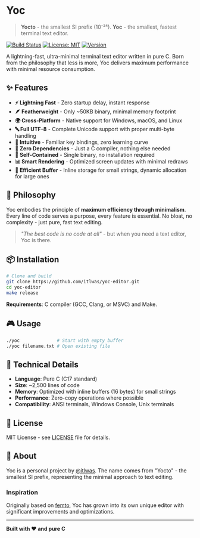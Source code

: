 # Yoc

> **Yocto** - the smallest SI prefix (10⁻²⁴). **Yoc** - the smallest, fastest terminal text editor.

[![Build Status](https://github.com/itlwas/yoc-editor/workflows/nightly/badge.svg)](https://github.com/itlwas/yoc-editor/actions)
[![License: MIT](https://img.shields.io/badge/License-MIT-yellow.svg)](https://opensource.org/licenses/MIT)
[![Version](https://img.shields.io/badge/version-1.0.0-blue.svg)](https://github.com/itlwas/yoc-editor/releases)

A lightning-fast, ultra-minimal terminal text editor written in pure C. Born from the philosophy that less is more, Yoc delivers maximum performance with minimal resource consumption.

## ✨ Features

- **⚡ Lightning Fast** - Zero startup delay, instant response
- **🪶 Featherweight** - Only ~50KB binary, minimal memory footprint
- **🌍 Cross-Platform** - Native support for Windows, macOS, and Linux
- **🔤 Full UTF-8** - Complete Unicode support with proper multi-byte handling
- **🎯 Intuitive** - Familiar key bindings, zero learning curve
- **💾 Zero Dependencies** - Just a C compiler, nothing else needed
- **🔧 Self-Contained** - Single binary, no installation required
- **📊 Smart Rendering** - Optimized screen updates with minimal redraws
- **🔄 Efficient Buffer** - Inline storage for small strings, dynamic allocation for large ones

## 🚀 Philosophy

Yoc embodies the principle of **maximum efficiency through minimalism**. Every line of code serves a purpose, every feature is essential. No bloat, no complexity - just pure, fast text editing.

> *"The best code is no code at all"* - but when you need a text editor, Yoc is there.

## 📦 Installation
```bash
# Clone and build
git clone https://github.com/itlwas/yoc-editor.git
cd yoc-editor
make release
```

**Requirements**: C compiler (GCC, Clang, or MSVC) and Make.

## 🎮 Usage

```bash
./yoc              # Start with empty buffer
./yoc filename.txt # Open existing file
```

## 🔧 Technical Details

- **Language**: Pure C (C17 standard)
- **Size**: ~2,500 lines of code
- **Memory**: Optimized with inline buffers (16 bytes) for small strings
- **Performance**: Zero-copy operations where possible
- **Compatibility**: ANSI terminals, Windows Console, Unix terminals

## 📄 License

MIT License - see [LICENSE](LICENSE) file for details.

## 🤝 About

Yoc is a personal project by [@itlwas](https://github.com/itlwas). The name comes from "Yocto" - the smallest SI prefix, representing the minimal approach to text editing.

### Inspiration
Originally based on [femto](https://github.com/wadiim/femto), Yoc has grown into its own unique editor with significant improvements and optimizations.

---

**Built with ❤️ and pure C**
